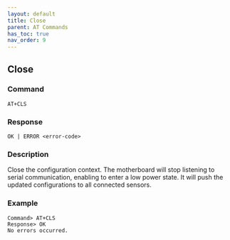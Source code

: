 ```yaml
---
layout: default
title: Close
parent: AT Commands
has_toc: true
nav_order: 9
---
```


## Close
### Command
```
AT+CLS
```

### Response
```
OK | ERROR <error-code>
```

### Description
Close the configuration context.
The motherboard will stop listening to serial communication, enabling to enter a low power state.
It will push the updated configurations to all connected sensors.

### Example
```
Command> AT+CLS
Response> OK
No errors occurred.
```
